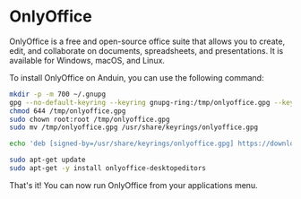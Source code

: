 # OnlyOffice

OnlyOffice is a free and open-source office suite that allows you to create, edit, and collaborate on documents, spreadsheets, and presentations. It is available for Windows, macOS, and Linux.

To install OnlyOffice on Anduin, you can use the following command:

```bash title="Install OnlyOffice"
mkdir -p -m 700 ~/.gnupg
gpg --no-default-keyring --keyring gnupg-ring:/tmp/onlyoffice.gpg --keyserver hkp://keyserver.ubuntu.com:80 --recv-keys CB2DE8E5
chmod 644 /tmp/onlyoffice.gpg
sudo chown root:root /tmp/onlyoffice.gpg
sudo mv /tmp/onlyoffice.gpg /usr/share/keyrings/onlyoffice.gpg

echo 'deb [signed-by=/usr/share/keyrings/onlyoffice.gpg] https://download.onlyoffice.com/repo/debian squeeze main' | sudo tee -a /etc/apt/sources.list.d/onlyoffice.list

sudo apt-get update
sudo apt-get -y install onlyoffice-desktopeditors
```

That's it! You can now run OnlyOffice from your applications menu.